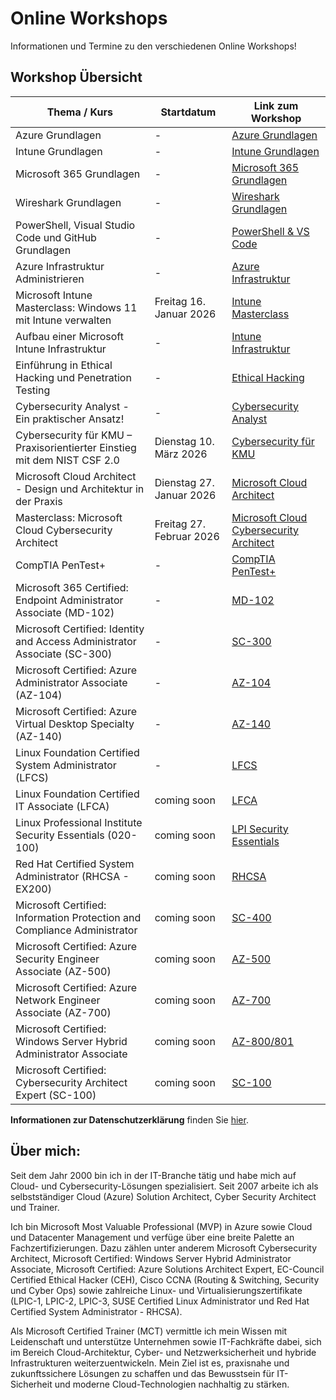 # Online Workshops
Informationen und Termine zu den verschiedenen Online Workshops!

## Workshop Übersicht

| Thema / Kurs                                                                 | Startdatum                | Link zum Workshop                                  |
|------------------------------------------------------------------------------|---------------------------|----------------------------------------------------|
| Azure Grundlagen                                                             | -                         | [Azure Grundlagen](./Azure_Grundlagen/Readme.md)   |
| Intune Grundlagen                                                            | -                         | [Intune Grundlagen](./Intune_Grundlagen/Readme.md) |
| Microsoft 365 Grundlagen                                                     | -                         | [Microsoft 365 Grundlagen](./Microsoft_365_Grundlagen/Readme.md) |
| Wireshark Grundlagen                                                         | -                         | [Wireshark Grundlagen](./Wireshark_Grundlagen/Readme.md) |
| PowerShell, Visual Studio Code und GitHub Grundlagen                         | -                         | [PowerShell & VS Code](./PowerShell_Visual_Studio_Code_GitHub/Readme.md) |
| Azure Infrastruktur Administrieren                                           | -                         | [Azure Infrastruktur](./Azure_Infrastruktur/Readme.md) |
| Microsoft Intune Masterclass: Windows 11 mit Intune verwalten                | Freitag 16. Januar 2026   | [Intune Masterclass](./Masterclass_Verwaltung_von_Windows_11_Microsoft_Intune/Readme.md) |
| Aufbau einer Microsoft Intune Infrastruktur                                  | -                         | [Intune Infrastruktur](./Aufbau_einer_Microsoft_Intune_Infrastruktur/Readme.md) |
| Einführung in Ethical Hacking und Penetration Testing                        | -                         | [Ethical Hacking](./Ethical_Hacking_und_Penetration_Testing/Readme.md) |
| Cybersecurity Analyst - Ein praktischer Ansatz!                              | -                         | [Cybersecurity Analyst](./Cybersecurity_Analyst_Practitioner/Readme.md) |
| Cybersecurity für KMU – Praxisorientierter Einstieg mit dem NIST CSF 2.0     | Dienstag 10. März 2026   | [Cybersecurity für KMU](./Cybersecurity_für_KMU_Praxisorientierter_Einstieg/Readme.md) |
| Microsoft Cloud Architect - Design und Architektur in der Praxis             | Dienstag 27. Januar 2026  | [Microsoft Cloud Architect](./Microsoft_Cloud_Architect/README.md) |
| Masterclass: Microsoft Cloud Cybersecurity Architect                         | Freitag 27. Februar 2026  | [Microsoft Cloud Cybersecurity Architect](./Masterclass_Microsoft_Cloud_Cybersecurity_Architect/README.md) |
| CompTIA PenTest+                                                             | -                         | [CompTIA PenTest+](./CompTIA_PenTest+/Readme.md)   |
| Microsoft 365 Certified: Endpoint Administrator Associate (MD-102)           | -                         | [MD-102](./Microsoft_365_Certified_Endpoint_Administrator_Associate/Readme.md) |
| Microsoft Certified: Identity and Access Administrator Associate (SC-300)    | -                         | [SC-300](./Microsoft_Certified_Identity_and_Access_Administrator_Associate/Readme.md) |
| Microsoft Certified: Azure Administrator Associate (AZ-104)                  | -                         | [AZ-104](./Azure_Administrator_Associate_AZ-104/Readme.md)                       |
| Microsoft Certified: Azure Virtual Desktop Specialty (AZ-140)                | -                         | [AZ-140](./Azure_Virtual_Desktop_Specialty_AZ-140/Readme.md)                       |
| Linux Foundation Certified System Administrator (LFCS)                       | -                         | [LFCS](./Linux_Foundation_Certified_System_Administrator_(LFCS)/Readme.md) |
| Linux Foundation Certified IT Associate (LFCA)                               | coming soon               | [LFCA](./LFCA/Readme.md)                           |
| Linux Professional Institute Security Essentials (020-100)                   | coming soon               | [LPI Security Essentials](./LPI_Security/Readme.md)|
| Red Hat Certified System Administrator (RHCSA - EX200)                       | coming soon               | [RHCSA](./RHCSA/Readme.md)                         |
| Microsoft Certified: Information Protection and Compliance Administrator     | coming soon               | [SC-400](./SC-400/Readme.md)                       |
| Microsoft Certified: Azure Security Engineer Associate (AZ-500)              | coming soon               | [AZ-500](./AZ-500/Readme.md)                       |
| Microsoft Certified: Azure Network Engineer Associate (AZ-700)               | coming soon               | [AZ-700](./AZ-700/Readme.md)                       |
| Microsoft Certified: Windows Server Hybrid Administrator Associate           | coming soon               | [AZ-800/801](./AZ-800_801/Readme.md)               |
| Microsoft Certified: Cybersecurity Architect Expert (SC-100)                 | coming soon               | [SC-100](./SC-100/Readme.md)                       |

**Informationen zur Datenschutzerklärung** finden Sie [hier](http://www.winsolution.ch).

## Über mich:  

Seit dem Jahr 2000 bin ich in der IT-Branche tätig und habe mich auf Cloud- und Cybersecurity-Lösungen spezialisiert. Seit 2007 arbeite ich als selbstständiger Cloud (Azure) Solution Architect, Cyber Security Architect und Trainer.

Ich bin Microsoft Most Valuable Professional (MVP) in Azure sowie Cloud und Datacenter Management und verfüge über eine breite Palette an Fachzertifizierungen. Dazu zählen unter anderem Microsoft Cybersecurity Architect, Microsoft Certified: Windows Server Hybrid Administrator Associate, Microsoft Certified: Azure Solutions Architect Expert, EC-Council Certified Ethical Hacker (CEH), Cisco CCNA (Routing & Switching, Security und Cyber Ops) sowie zahlreiche Linux- und Virtualisierungszertifikate (LPIC-1, LPIC-2, LPIC-3, SUSE Certified Linux Administrator und Red Hat Certified System Administrator - RHCSA).

Als Microsoft Certified Trainer (MCT) vermittle ich mein Wissen mit Leidenschaft und unterstütze Unternehmen sowie IT-Fachkräfte dabei, sich im Bereich Cloud-Architektur, Cyber- und Netzwerksicherheit und hybride Infrastrukturen weiterzuentwickeln. Mein Ziel ist es, praxisnahe und zukunftssichere Lösungen zu schaffen und das Bewusstsein für IT-Sicherheit und moderne Cloud-Technologien nachhaltig zu stärken.

